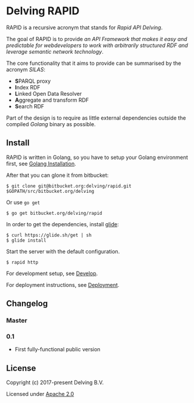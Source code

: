 # Delving RAPID

RAPID is a recursive acronym that stands for *Rapid API Delving*. 

The goal of RAPID is to provide *an API Framework that makes it easy and predictable for webdevelopers to work with arbitrarily structured RDF and leverage semantic network technology*.

The core functionality that it aims to provide can be summarised by the acronym *SILAS*:

* **S**PARQL proxy
* **I**ndex RDF
* **L**inked Open Data Resolver
* **A**ggregate and transform RDF
* **S**earch RDF

Part of the design is to require as little external dependencies outside the compiled *Golang* binary as possible. 

## Install

RAPID is written in Golang, so you have to setup your Golang environment first, see [Golang Installation].

After that you can glone it from bitbucket:

    $ git clone git@bitbucket.org:delving/rapid.git $GOPATH/src/bitbucket.org/delving

Or use `go get`

    $ go get bitbucket.org/delving/rapid

In order to get the dependencies, install [glide]:

    $ curl https://glide.sh/get | sh
    $ glide install

Start the server with the default configuration.

    $ rapid http

For development setup, see [Develop](./docs/development.md).

For deployment instructions, see [Deployment](./docs/deployment.md).

## Changelog

### Master

### 0.1

* First fully-functional public version

## License

Copyright (c) 2017-present Delving B.V.

Licensed under [Apache 2.0](./License)

[Golang Installation]: https://golang.org/doc/install
[glide]: https://glide.sh 
